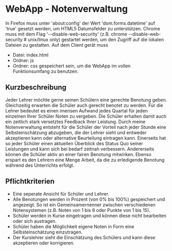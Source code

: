 # WebApp - Notenverwaltung

In Firefox muss unter 'about:config' der Wert 'dom.forms.datetime' auf 'true' gesetzt werden, um HTML5 Datumsfelder zu unterstützen.
Chrome muss mit dem Flag '--disable-web-security' (z.B. chrome --disable-web-security # unix/linux only) gestartet werden, um den Zugriff auf die lokalen Dateien zu gestatten.
Auf dem Client gerät muss
+ Datei: index.html
+ Ordner: js
+ Ordner: css
gespeichert sein, um die WebApp im vollen Funktionsumfang zu benutzen.

## Kurzbeschreibung
Jeder Lehrer möchte gerne seinen Schülern eine gerechte Benotung geben.
Gleichzeitig erwarten die Schüler auch gerecht benotet zu werden.
Für die Lehrer bedeutet es einen imensen Aufwand jedes Quartal für jeden einzelnen Ihrer Schüler Noten zu vergeben.
Die Schüler erhalten damit auch ein zeitlich stark versetztes Feedback Ihrer Leistung.
Durch meine Notenverwaltung entsteht für die Schüler der Vorteil nach jeder Stunde eine Selbsteinschätzung abzugeben, die der Lehrer sieht und entweder akzeptieren kann oder alternative Beurteilung eintragen kann.
Einerseits hat so jeder Schüler einen aktuellen Überblick des Status Quo seiner Leistungen und kann sich bei bedarf zeitnah verbessern.
Andererseits können die Schüler aktiv an einer fairen Benotung mitwirken.
Ebenso erspart es den Lehrern eine Menge Arbeit, da die zu erledigende Benotung während des Unterrichts erfolgt.

## Pflichtkriterien
+ Eine seperate Ansicht für Schüler und Lehrer.
+ Alle Benotungen werden in Prozent (von 0% bis 100%) gespeichert und angezeigt. So ist ein Gemeinsamernenner zwischen verschiedenen Notensystemen (z.B. Noten von 1 bis 6 oder Punkte von 1 bis 15).
+ Schüler werden in Kurse eingetragen und können diese nicht bearbeiten oder sich austragen.
+ Schüler haben die Möglichkeit eigene Noten in Form eine Selbsteinschätzung einzutragen.
+ Der Kurslehrer sieht die Einschätzung des Schülers und kann diese akzeptieren oder korrigieren.